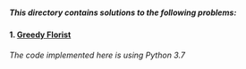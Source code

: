 
##### This directory contains solutions to the following problems:
#### 1. [Greedy Florist](https://www.hackerrank.com/challenges/greedy-florist/problem)
#### 


###### The code implemented here is using Python 3.7 
